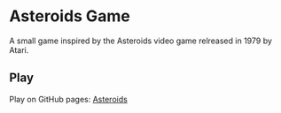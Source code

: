 # Asteroids Game

A small game inspired by the Asteroids video game relreased in 1979 by Atari.

## Play

Play on GitHub pages: [Asteroids](https://mroehlig.github.io/asteroids_game/)
